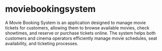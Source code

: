 # moviebookingsystem
A Movie Booking System is an application designed to manage movie tickets for customers, allowing them to browse available movies, check showtimes, and reserve or purchase tickets online. The system helps both customers and cinema operators efficiently manage movie schedules, seat availability, and ticketing processes.
